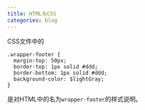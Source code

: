 ```yaml
---
title: HTML与CSS
categories: blog
---
```


CSS文件中的

	.wrapper-footer {
	  margin-top: 50px;
	  border-top: 1px solid #ddd;
	  border-bottom: 1px solid #ddd;
	  background-color: $lightGray;
	}

是对HTML中的名为`wrapper-footer`的样式说明。



